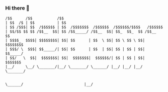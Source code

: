 ### Hi there 👋
```
/$$      /$$           /$$                                            
| $$  /$ | $$          | $$                                            
| $$ /$$$| $$  /$$$$$$ | $$  /$$$$$$$  /$$$$$$  /$$$$$$/$$$$   /$$$$$$ 
| $$/$$ $$ $$ /$$__  $$| $$ /$$_____/ /$$__  $$| $$_  $$_  $$ /$$__  $$
| $$$$_  $$$$| $$$$$$$$| $$| $$      | $$  \ $$| $$ \ $$ \ $$| $$$$$$$$
| $$$/ \  $$$| $$_____/| $$| $$      | $$  | $$| $$ | $$ | $$| $$_____/
| $$/   \  $$|  $$$$$$$| $$|  $$$$$$$|  $$$$$$/| $$ | $$ | $$|  $$$$$$$
|__/     \__/ \_______/|__/ \_______/ \______/ |__/ |__/ |__/ \_______/
```                                                                       
                                                                      
                                                                       
                                                                                                                      \______/                           |__/                
<!--
**twseptian/twseptian** is a ✨ _special_ ✨ repository because its `README.md` (this file) appears on your GitHub profile.

Here are some ideas to get you started:

- 🔭 I’m currently working on ...
- 🌱 I’m currently learning ...
- 👯 I’m looking to collaborate on ...
- 🤔 I’m looking for help with ...
- 💬 Ask me about ...
- 📫 How to reach me: ...
- 😄 Pronouns: ...
- ⚡ Fun fact: ...
-->
